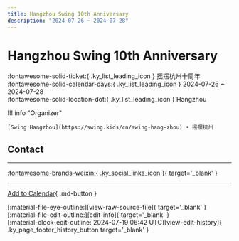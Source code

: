 ```yaml
---
title: Hangzhou Swing 10th Anniversary
description: "2024-07-26 ~ 2024-07-28"
---
```


# Hangzhou Swing 10th Anniversary 

:fontawesome-solid-ticket:{ .ky_list_leading_icon } 摇摆杭州十周年  
:fontawesome-solid-calendar-days:{ .ky_list_leading_icon } 2024-07-26 ~ 2024-07-28  
:fontawesome-solid-location-dot:{ .ky_list_leading_icon } Hangzhou  

!!! info "Organizer"

    [Swing Hangzhou](https://swing.kids/cn/swing-hang-zhou) • 摇摆杭州  

## Contact


---

 [:fontawesome-brands-weixin:{ .ky_social_links_icon }](https://mp.weixin.qq.com/s/e61xW6PDSzyxCRMQNHKkjg){ target='_blank' }

---

[Add to Calendar](https://swing.news/ics/en/2024/cn/hangzhou-swing-10th-anniversary-2024.ics){ .md-button }

<div class="ky_page_footer" markdown>
<div class="ky_page_footer_trailing" markdown="span">
[:material-file-eye-outline:][view-raw-source-file]{ target='_blank' }
[:material-file-edit-outline:][edit-info]{ target='_blank' }
</div>
<div class="ky_page_footer_leading" markdown="span">
[:material-clock-edit-outline: 2024-07-19 06:42 UTC][view-edit-history]{ .ky_page_footer_history_button target='_blank' }
</div>
</div>

[view-raw-source-file]: https://github.com/swingdance/events/blob/main/2024/cn/hangzhou-swing-10th-anniversary-2024.json "View Raw Source File"
[edit-info]: https://github.com/swingdance/events/issues/new?assignees=&labels=update+event&projects=&template=03-update_entity.yml&title=%5B2024%2Fcn%5D%20Hangzhou%20Swing%2010th%20Anniversary&region=cn&year=2024&id=hangzhou-swing-10th-anniversary-2024&name=Hangzhou%20Swing%2010th%20Anniversary&org_id=swing-hang-zhou "Edit Info"

[view-edit-history]: https://github.com/swingdance/events/commits/main/2024/cn/hangzhou-swing-10th-anniversary-2024.json "View Edit History"
